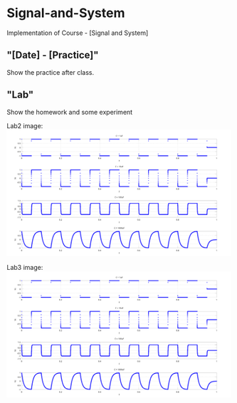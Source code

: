 # Signal-and-System
Implementation of Course - [Signal and System]

## "[Date] - [Practice]"
Show the practice after class.

## "Lab"
Show the homework and some experiment

Lab2 image:
![alt text][figure]

[figure]:https://github.com/kevinbird61/Signal-and-System/blob/master/Lab2/Plot.png

Lab3 image:
![alt text][figure]

[figure]:https://github.com/kevinbird61/Signal-and-System/blob/master/Lab3/Lab3_result.png


